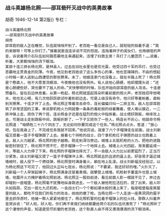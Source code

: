 ### 战斗英雄杨北照——邵耳砦歼灭战中的英勇故事
胡奇
1946-12-14
第2版()
专栏：

    战斗英雄杨北照
    ——邵耳砦歼灭战中的英勇故事
    胡奇
    邵耳砦的敌人正在睡觉，队伍就悄悄开到了。老百姓一看见是自己人，就轻轻的拍着手道：“我的亲娘呀！可等上你们了。”接着就是连连诉说不完的怨屈。连拖着辫子的闺女们，也用细哑的声音，诉说着蒋介石队伍如何跟恶霸地主串通起来，活埋了妇救主席！吊打了儿童团员！……说着，听着，大家都悄悄的流下眼泪。
    某部十连三排长杨北照，是林县人，过去在旧社会里也是穷光蛋，他受过四十军的吊打，也受过恶霸地主贾真金的刻薄。今夜，他见到老百姓说了这么多伤心的事，他也苦辣辣的，不由的想起小时候一家人逃到山西遭受的那些罪来。末了，他娘连家门也没看上，就在半路上死了！杨北照是个憨直人，他不大愿意流眼泪，今夜晚他也没有例外。有人说他心肠硬，他却摆摆头说：“还是心肠硬些好，哭也要不了敌人的命。”天快黎明的时候，队伍开始向邵耳砦的敌人攻击。十连是预备队，留在后边休息着。从第一枪起，杨北照就竖起耳朵听着前面的炮火声，老百姓招呼他喝水，他也无心喝，有几次他跃跃欲试吵着到前边去，可是上级没有命令，他只好等着盼着，直盼到天擦黑，十连才开了上去。杨北照正等着攻击命令，连长偏偏只叫一二排主攻。敌人在邵耳砦筑了非常坚固的工事，单说那机枪火力网就像一条条的毒蛇般的绕着舞着，使人难以接近，一二排冲锋上去，损伤了两个班，连长杨金才还是在猛烈的炮火中指挥着。战士搭好跳板，继续攻上去，可是战士走到跳板中间，跳板折断了，一下子又损伤了一些人，杨连长不灰心，他就命令杨北照道：“咱牺牲二十六个同志了，无论如何你要完成这个任务。”杨北照点点头，答道：“放心吧，包在我身上了，不完成任务我就不回来。”他说完话，就拿了六个手榴弹走在前面，战士刘新福又提着一篮子手榴弹跟了上去。接着七个持枪的战士，四个拿机枪扛子弹匣的战士也跑着上去，敌人火力越紧，杨北照的胆子越稳。刚走到深沟旁边，城墙上五挺机枪的火力，把他的进路秘密封锁住了，杨北照不慌不忙，把手榴弹一个一个地摔上去。城墙上火光四起，渐渐蔓延成一片，等敌人火力停了下来，杨北照的手榴弹也摔光了，不一会敌人火力比以前更猛烈了，正当万分紧急，战士刘新福又提了一篮子手榴弹冲上来，杨北照就且扔且进的逼上去，好容易才逼近城墙根时，敌人投下一个燃烧弹，杨北照登时满身着火，躺在地上乱滚。战士刘新福没经验过，以为杨北照这下可完了，他回过头正叫七班长，杨北照说：“不要紧，我还好好的哩。”火扑灭了，刘新福一个人早架起梯子，杨北照满身还冒着青烟，就攀登上城墙，机枪射手董富升也登上城墙，他展开火力掩护着杨北照前进。杨北照正一股劲前进，看见前面人影一幌就不见了，奔过去却碰到一座暗堡，杨北照毫不犹豫地纵身跳进去，一个敌人被他死拉活拉的，提了出来，敌人叩头如捣蒜，交出一挺七九式机枪。一会战士们一个个都如潮水般的涌上来了，每座暗堡每座房屋里的敌人，都吃不住我们的有力的攻击，统统的缴了枪。当杨北照一个人走进一座黑洞洞的屋子里去抓俘虏时，他被一群人紧紧地搂住了，杨北照机警的拉着手榴弹上的拉火线，那群人抖着声音哭诉说：“好人啦，好人啦，你们再不来我们统统都要给蒋介石的队伍坑害死了！”杨北照听了这个凄惨的声音，知道是受尽折磨的老百姓，这个耿直人由不得又濮滴濮滴的流下眼泪来。
